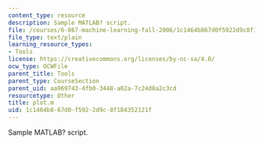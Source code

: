 ```yaml
---
content_type: resource
description: Sample MATLAB? script.
file: /courses/6-867-machine-learning-fall-2006/1c1464b867d0f5922d9c8f184352121f_plot.m
file_type: text/plain
learning_resource_types:
- Tools
license: https://creativecommons.org/licenses/by-nc-sa/4.0/
ocw_type: OCWFile
parent_title: Tools
parent_type: CourseSection
parent_uid: aa969743-4fb0-3448-a02a-7c24d8a2c3cd
resourcetype: Other
title: plot.m
uid: 1c1464b8-67d0-f592-2d9c-8f184352121f
---
```

Sample MATLAB? script.